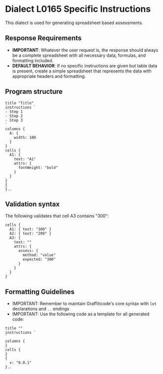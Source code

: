 # Dialect L0165 Specific Instructions

This dialect is used for generating spreadsheet based assessments.

## Response Requirements

- **IMPORTANT**: Whatever the user request is, the response should always be a complete spreadsheet with all necessary data, formulas, and formatting included.
- **DEFAULT BEHAVIOR**: If no specific instructions are given but table data is present, create a simple spreadsheet that represents the data with appropriate headers and formatting.

## Program structure

```
title "Title"
instructions `
- Step 1
- Step 2
- Step 3
`
columns {
  A: {
    width: 100
  }
}
cells {
  A1: {
    text: "A1"
    attrs: {
      fontWeight: "bold"
    }
  }
}
{
}..
```

## Validation syntax

The following validates that cell A3 contains "300":

```
cells {
  A1: { text: "100" }
  A2: { text: "200" }
  A3: {
    text: ""
    attrs: {
      assess: {
        method: "value"
        expected: "300"
      }
    }
  }
}
```

## Formatting Guidelines

- IMPORTANT: Remember to maintain Graffiticode's core syntax with `let` declarations and `..` endings
- IMPORTANT: Use the following code as a template for all generated code:

```
title ""
instructions `
`
columns {
}
cells {
}
{
  v: "0.0.1"
}..
```
